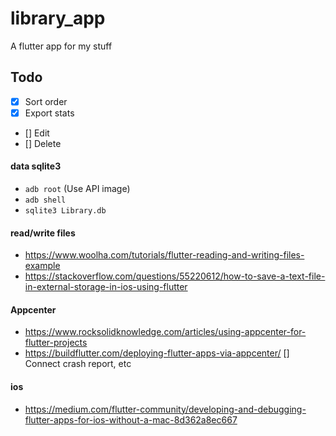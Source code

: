 # library_app

A flutter app for my stuff

## Todo
* [x] Sort order
* [x] Export stats
* [] Edit
* [] Delete

#### data sqlite3
* `adb root` (Use API image)
* `adb shell`
* `sqlite3 Library.db`

#### read/write files
* https://www.woolha.com/tutorials/flutter-reading-and-writing-files-example
* https://stackoverflow.com/questions/55220612/how-to-save-a-text-file-in-external-storage-in-ios-using-flutter

#### Appcenter
* https://www.rocksolidknowledge.com/articles/using-appcenter-for-flutter-projects
* https://buildflutter.com/deploying-flutter-apps-via-appcenter/
[] Connect crash report, etc

#### ios
* https://medium.com/flutter-community/developing-and-debugging-flutter-apps-for-ios-without-a-mac-8d362a8ec667